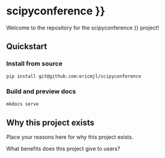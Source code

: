 # scipyconference }}

Welcome to the repository for the scipyconference }} project!

## Quickstart

<!-- uncomment if relevant
### Install from PyPI

```python
pip install scipyconference
```
-->
### Install from source

```bash
pip install git@github.com:ericmjl/scipyconference
```

### Build and preview docs

```bash
mkdocs serve
```

## Why this project exists

Place your reasons here for why this project exists.

What benefits does this project give to users?
